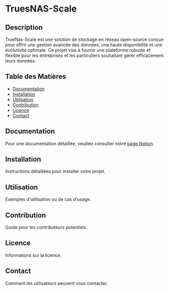 # TruesNAS-Scale

## Description

TrueNas-Scale est une solution de stockage en réseau open-source conçue pour offrir une gestion avancée des données, une haute disponibilité et une évolutivité optimale. Ce projet vise à fournir une plateforme robuste et flexible pour les entreprises et les particuliers souhaitant gérer efficacement leurs données.

## Table des Matières

- [Documentation](#documentation)
- [Installation](#installation)
- [Utilisation](#utilisation)
- [Contribution](#contribution)
- [Licence](#licence)
- [Contact](#contact)

## Documentation

Pour une documentation détaillée, veuillez consulter notre [page Notion](URL_de_votre_page_Notion).

## Installation

Instructions détaillées pour installer votre projet.

## Utilisation

Exemples d'utilisation ou de cas d'usage.

## Contribution

Guide pour les contributeurs potentiels.

## Licence

Informations sur la licence.

## Contact

Comment les utilisateurs peuvent vous contacter.
